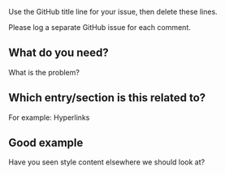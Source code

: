Use the GitHub title line for your issue, then delete these lines.

Please log a separate GitHub issue for each comment.

## What do you need?

What is the problem?

## Which entry/section is this related to?

For example: Hyperlinks

## Good example

Have you seen style content elsewhere we should look at?
